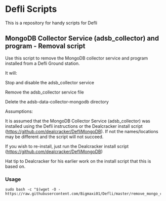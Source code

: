 # Defli Scripts
This is a repository for handy scripts for Defli

## MongoDB Collector Service (adsb_collector) and program - Removal script
Use this script to remove the MongoDB collector service and program installed from a Defli Ground station.

It will:
  
  Stop and disable the adsb_collector service
  
  Remove the adsb_collector service file
  
  Delete the adsb-data-collector-mongodb directory

Assumptions:
  
  It is assumed that the MongoDB Collector Service (adsb_collector) was installed using the Defli instructions or the Dealcracker install script (https://github.com/dealcracker/DefliMongoDB).
  If not the names/locations may be different and the script will not succeed.

If you wish to re-install, just run the Dealcracker install script (https://github.com/dealcracker/DefliMongoDB)

Hat tip to Dealcracker for his earlier work on the install script that this is based on.

### Usage
```
sudo bash -c "$(wget -O - https://raw.githubusercontent.com/Bigmaxi01/Defli/master/remove_mongo_collector.sh)"
